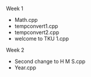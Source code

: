 Week 1

* Math.cpp
* tempconvert1.cpp
* tempconvert2.cpp
* welcome to TKU 1.cpp

Week 2

* Second change to H M S.cpp
* Year.cpp
